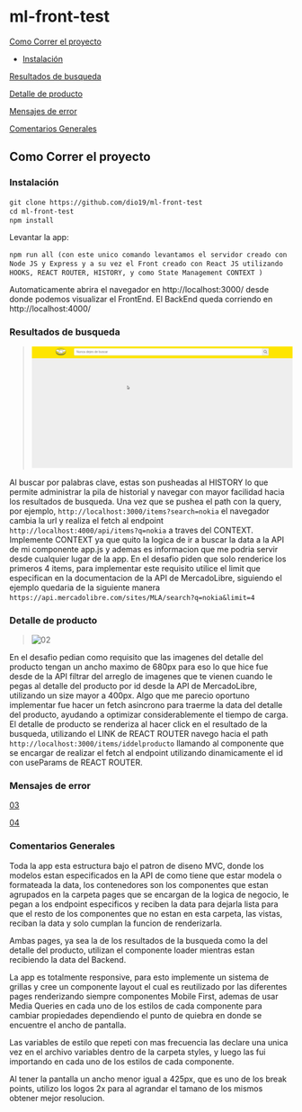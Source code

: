 # ml-front-test

[Como Correr el proyecto](#como-correr-el-proyecto)
  - [Instalación](#instalacion)

[Resultados de busqueda](#resultados-de-busqueda)

[Detalle de producto](#detalle-de-producto)

[Mensajes de error](#mensajes-de-error)

[Comentarios Generales](#comentarios-generales)


## Como Correr el proyecto

### Instalación

```
git clone https://github.com/dio19/ml-front-test
cd ml-front-test
npm install

```
Levantar la app:

```
npm run all (con este unico comando levantamos el servidor creado con Node JS y Express y a su vez el Front creado con React JS utilizando HOOKS, REACT ROUTER, HISTORY, y como State Management CONTEXT )

```

Automaticamente abrira el navegador en http://localhost:3000/ desde donde podemos visualizar el FrontEnd. El BackEnd queda corriendo en http://localhost:4000/

### Resultados de busqueda

> ![01](./gif/resultadosbusqueda.gif)

Al buscar por palabras clave, estas son pusheadas al HISTORY lo que permite administrar la pila de historial y navegar con mayor facilidad hacia los resultados de busqueda. Una vez que se pushea el path con la query, por ejemplo, ``` http://localhost:3000/items?search=nokia ``` el navegador cambia la url y realiza el fetch al endpoint ``` http://localhost:4000/api/items?q=nokia ``` a traves del CONTEXT. Implemente CONTEXT ya que quito la logica de ir a buscar la data a la API de mi componente app.js y ademas es informacion que me podria servir desde cualquier lugar de la app. En el desafio piden que solo renderice los primeros 4 items, para implementar este requisito utilice el limit que especifican en la documentacion de la API de MercadoLibre, siguiendo el ejemplo quedaria de la siguiente manera ``` https://api.mercadolibre.com/sites/MLA/search?q=nokia&limit=4 ```

### Detalle de producto

> ![02](./gif/detalleproducto.gif)

En el desafio pedian como requisito que las imagenes del detalle del producto tengan un ancho maximo de 680px para eso lo que hice fue desde de la API filtrar del arreglo de imagenes que te vienen cuando le pegas al detalle del producto por id desde la API de MercadoLibre, utilizando un size mayor a 400px. Algo que me parecio oportuno implementar fue hacer un fetch asincrono para traerme la data del detalle del producto, ayudando a optimizar considerablemente el tiempo de carga. 
El detalle de producto se renderiza al hacer click en el resultado de la busqueda, utilizando el LINK de REACT ROUTER navego hacia el path ``` http://localhost:3000/items/iddelproducto ``` llamando al componente que se encargar de realizar el fetch al endpoint utilizando dinamicamente el id con useParams de REACT ROUTER.

### Mensajes de error

[03](./gif/busquedainvalida.gif)

[04](./gif/idinvalido.gif)

### Comentarios Generales

Toda la app esta estructura bajo el patron de diseno MVC, donde los modelos estan especificados en la API de como tiene que estar modela o formateada la data, los contenedores son los componentes que estan agrupados en la carpeta pages que se encargan de la logica de negocio, le pegan a los endpoint especificos y reciben la data para dejarla lista para que el resto de los componentes que no estan en esta carpeta, las vistas,  reciban la data y solo cumplan la funcion de renderizarla.

Ambas pages, ya sea la de los resultados de la busqueda como la del detalle del producto, utilizan el componente loader mientras estan recibiendo la data del Backend.

La app es totalmente responsive, para esto implemente un sistema de grillas y cree un componente layout el cual es reutilizado por las diferentes pages renderizando siempre componentes Mobile First, ademas de usar Media Queries en cada uno de los estilos de cada componente para cambiar propiedades dependiendo el punto de quiebra en donde se encuentre el ancho de pantalla.

Las variables de estilo que repeti con mas frecuencia las declare una unica vez en el archivo variables dentro de la carpeta styles, y luego las fui importando en cada uno de los estilos de cada componente.

Al tener la pantalla un ancho menor igual a 425px, que es uno de los break points, utilizo los logos 2x para al agrandar el tamano de los mismos obtener mejor resolucion.
